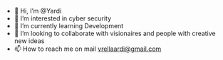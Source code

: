 - 👋 Hi, I’m @Yardi
- 👀 I’m interested in cyber security
- 🌱 I’m currently learning Development
- 💞️ I’m looking to collaborate with visionaires and people with creative new ideas
- 📫 How to reach me on mail vrellaardi@gmail.com 

<!---
Antti-dev/Antti-dev is a ✨ special ✨ repository because its `README.md` (this file) appears on your GitHub profile.
You can click the Preview link to take a look at your changes.
--->
